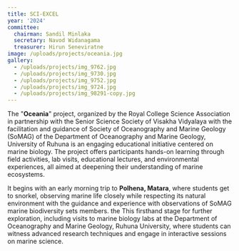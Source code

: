 ```yaml
---
title: SCI-EXCEL
year: '2024'
committee:
  chairman: Sandil Minlaka
  secretary: Navod Widanagama
  treasurer: Hirun Seneviratne
image: /uploads/projects/oceania.jpg
gallery:
  - /uploads/projects/img_9762.jpg
  - /uploads/projects/img_9730.jpg
  - /uploads/projects/img_9752.jpg
  - /uploads/projects/img_9724.jpg
  - /uploads/projects/img_98291-copy.jpg
---
```


The "**Oceania**" project, organized by the Royal College Science Association in partnership with the Senior Science Society of Visakha Vidyalaya with the facilitation and guidance of Society of Oceanography and Marine Geology (SoMAG) of the Department of Oceanography and Marine Geology, University of Ruhuna is an engaging educational initiative centered on marine biology. The project offers participants hands-on learning through field activities, lab visits, educational lectures, and environmental experiences, all aimed at deepening their understanding of marine ecosystems.

It begins with an early morning trip to **Polhena, Matara**, where students get to snorkel, observing marine life closely while respecting its natural environment with the guidance and experience with observations of SoMAG marine biodiversity sets members. the This firsthand stage for further exploration, including visits to marine biology labs at the Department of Oceanography and Marine Geology, Ruhuna University, where students can witness advanced research techniques and engage in interactive sessions on marine science.
